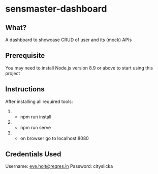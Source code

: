 # sensmaster-dashboard

## What?

A dashboard to showcase CRUD of user and its (mock) APIs

## Prerequisite

You may need to install Node.js version 8.9 or above to start using this project

## Instructions

After installing all required tools:

1. - npm run install
2. - npm run serve
3. - on browser go to localhost:8080

## Credentials Used

Username: eve.holt@reqres.in
Password: cityslicka
